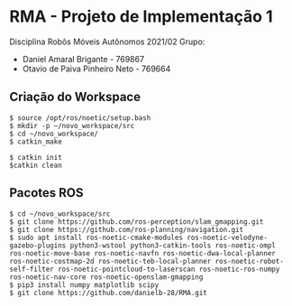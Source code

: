 # RMA - Projeto de Implementação 1
Disciplina Robôs Móveis Autônomos 2021/02
Grupo:
  - Daniel Amaral Brigante - 769867
  - Otavio de Paiva Pinheiro Neto - 769664

## Criação do Workspace 

```shell
$ source /opt/ros/noetic/setup.bash
$ mkdir -p ~/novo_workspace/src
$ cd ~/novo_workspace/
$ catkin_make

$ catkin init
$catkin clean

```

## Pacotes ROS

```console
$ cd ~/novo_workspace/src
$ git clone https://github.com/ros-perception/slam_gmapping.git
$ git clone https://github.com/ros-planning/navigation.git
$ sudo apt install ros-noetic-cmake-modules ros-noetic-velodyne-gazebo-plugins python3-wstool python3-catkin-tools ros-noetic-ompl ros-noetic-move-base ros-noetic-navfn ros-noetic-dwa-local-planner ros-noetic-costmap-2d ros-noetic-teb-local-planner ros-noetic-robot-self-filter ros-noetic-pointcloud-to-laserscan ros-noetic-ros-numpy ros-noetic-nav-core ros-noetic-openslam-gmapping
$ pip3 install numpy matplotlib scipy
$ git clone https://github.com/danielb-28/RMA.git
```
